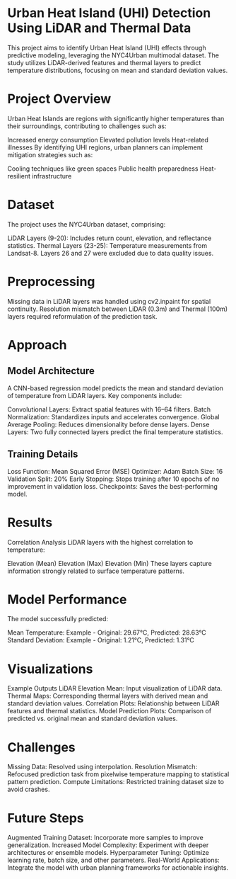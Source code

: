 # Urban Heat Island (UHI) Detection Using LiDAR and Thermal Data
This project aims to identify Urban Heat Island (UHI) effects through predictive modeling, leveraging the NYC4Urban multimodal dataset. The study utilizes LiDAR-derived features and thermal layers to predict temperature distributions, focusing on mean and standard deviation values.

# Project Overview
Urban Heat Islands are regions with significantly higher temperatures than their surroundings, contributing to challenges such as:

Increased energy consumption
Elevated pollution levels
Heat-related illnesses
By identifying UHI regions, urban planners can implement mitigation strategies such as:

Cooling techniques like green spaces
Public health preparedness
Heat-resilient infrastructure

# Dataset
The project uses the NYC4Urban dataset, comprising:

LiDAR Layers (9-20): Includes return count, elevation, and reflectance statistics.
Thermal Layers (23-25): Temperature measurements from Landsat-8. Layers 26 and 27 were excluded due to data quality issues.

# Preprocessing
Missing data in LiDAR layers was handled using cv2.inpaint for spatial continuity.
Resolution mismatch between LiDAR (0.3m) and Thermal (100m) layers required reformulation of the prediction task.

# Approach
## Model Architecture
A CNN-based regression model predicts the mean and standard deviation of temperature from LiDAR layers. Key components include:

Convolutional Layers: Extract spatial features with 16–64 filters.
Batch Normalization: Standardizes inputs and accelerates convergence.
Global Average Pooling: Reduces dimensionality before dense layers.
Dense Layers: Two fully connected layers predict the final temperature statistics.

## Training Details
Loss Function: Mean Squared Error (MSE)
Optimizer: Adam
Batch Size: 16
Validation Split: 20%
Early Stopping: Stops training after 10 epochs of no improvement in validation loss.
Checkpoints: Saves the best-performing model.

# Results
Correlation Analysis
LiDAR layers with the highest correlation to temperature:

Elevation (Mean)
Elevation (Max)
Elevation (Min)
These layers capture information strongly related to surface temperature patterns.

# Model Performance
The model successfully predicted:

Mean Temperature: Example - Original: 29.67°C, Predicted: 28.63°C
Standard Deviation: Example - Original: 1.21°C, Predicted: 1.31°C

# Visualizations
Example Outputs
LiDAR Elevation Mean: Input visualization of LiDAR data.
Thermal Maps: Corresponding thermal layers with derived mean and standard deviation values.
Correlation Plots: Relationship between LiDAR features and thermal statistics.
Model Prediction Plots: Comparison of predicted vs. original mean and standard deviation values.

# Challenges
Missing Data: Resolved using interpolation.
Resolution Mismatch: Refocused prediction task from pixelwise temperature mapping to statistical pattern prediction.
Compute Limitations: Restricted training dataset size to avoid crashes.

# Future Steps
Augmented Training Dataset: Incorporate more samples to improve generalization.
Increased Model Complexity: Experiment with deeper architectures or ensemble models.
Hyperparameter Tuning: Optimize learning rate, batch size, and other parameters.
Real-World Applications: Integrate the model with urban planning frameworks for actionable insights.


